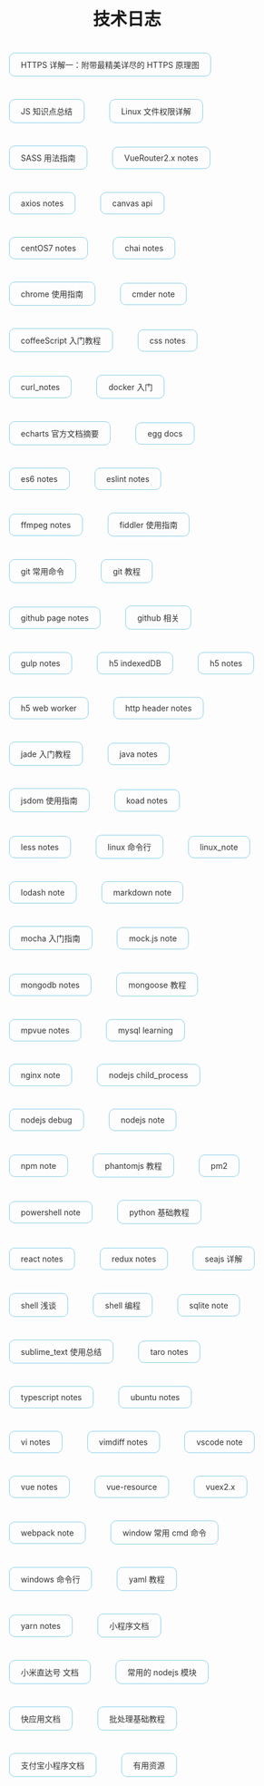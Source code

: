 # 技术日志

<style>
    h1 {font-size: 30px; text-align: center;}
    ul, li {list-style: none;}
    li{display: inline-block; margin: 20px; border: 1px solid skyblue; border-radius: 10px; padding: 10px 20px;}

    li a {text-decoration: none; color: #333;}
    li a:hover {color: crimson;}
</style>

<!-- links-start -->
+ [HTTPS 详解一：附带最精美详尽的 HTTPS 原理图](./docs/https详解1.html)
+ [JS 知识点总结](./docs/js_note.html)
+ [Linux 文件权限详解](./docs/linux文件权限详解.html)
+ [SASS 用法指南](./docs/sass_note.html)
+ [VueRouter2.x notes](./docs/vueRouter_note.html)
+ [axios notes](./docs/axios_note.html)
+ [canvas api](./docs/canvas_api.html)
+ [centOS7 notes](./docs/centos_note.html)
+ [chai notes](./docs/chai_notes.html)
+ [chrome 使用指南](./docs/chrome_note.html)
+ [cmder note](./docs/cmder_note.html)
+ [coffeeScript 入门教程](./docs/coffeeScript_note.html)
+ [css notes](./docs/css_note.html)
+ [curl_notes](./docs/curl_notes.html)
+ [docker 入门](./docs/docker_note.html)
+ [echarts 官方文档摘要](./docs/echart_note.html)
+ [egg docs](./docs/egg_note.html)
+ [es6 notes](./docs/es6_note.html)
+ [eslint notes](./docs/eslint_note.html)
+ [ffmpeg notes](./docs/ffmpeg_note.html)
+ [fiddler 使用指南](./docs/fiddler_note.html)
+ [git 常用命令](./docs/git-commands.html)
+ [git 教程](./docs/git-teaching.html)
+ [github page notes](./docs/github_page_note.html)
+ [github 相关](./docs/github_note.html)
+ [gulp notes](./docs/gulp_note.html)
+ [h5 indexedDB](./docs/h5_indexedDB.html)
+ [h5 notes](./docs/h5_note.html)
+ [h5 web worker](./docs/h5_webworker.html)
+ [http header notes](./docs/http_header_note.html)
+ [jade 入门教程](./docs/jade_note.html)
+ [java notes](./docs/java_note.html)
+ [jsdom 使用指南](./docs/node_package_jsdom.html)
+ [koad notes](./docs/koa_note.html)
+ [less notes](./docs/less_note.html)
+ [linux 命令行](./docs/linux命令行.html)
+ [linux_note](./docs/linux_note.html)
+ [lodash note](./docs/lodash_note.html)
+ [markdown note](./docs/markdown_note.html)
+ [mocha 入门指南](./docs/mocha_note.html)
+ [mock.js note](./docs/mockjs_note.html)
+ [mongodb notes](./docs/mongo_note.html)
+ [mongoose 教程](./docs/mongoose_note.html)
+ [mpvue notes](./docs/mpvue_note.html)
+ [mysql learning](./docs/sql_note.html)
+ [nginx note](./docs/nginx.html)
+ [nodejs child_process](./docs/node_child_process.html)
+ [nodejs debug](./docs/node_debug.html)
+ [nodejs note](./docs/node_note.html)
+ [npm note](./docs/npm_note.html)
+ [phantomjs 教程](./docs/phantomjs_note.html)
+ [pm2](./docs/pm2_note.html)
+ [powershell note](./docs/powershell_note.html)
+ [python 基础教程](./docs/python_note.html)
+ [react notes](./docs/react_note.html)
+ [redux notes](./docs/redux_note.html)
+ [seajs 详解](./docs/seajs_note.html)
+ [shell 浅谈](./docs/shell浅谈.html)
+ [shell 编程](./docs/shell_note.html)
+ [sqlite note](./docs/sqlite_note.html)
+ [sublime_text 使用总结](./docs/sublime_note.html)
+ [taro notes](./docs/taro_note.html)
+ [typescript notes](./docs/typescript_note.html)
+ [ubuntu notes](./docs/ubuntu_note.html)
+ [vi notes](./docs/vi_note.html)
+ [vimdiff notes](./docs/vimdiff_note.html)
+ [vscode note](./docs/vscode_note.html)
+ [vue notes](./docs/vue_draft.html)
+ [vue-resource](./docs/vueResource_note.html)
+ [vuex2.x](./docs/vuex_note.html)
+ [webpack note](./docs/webpack_note.html)
+ [window 常用 cmd 命令](./docs/windows_note.html)
+ [windows 命令行](./docs/cmd_note.html)
+ [yaml 教程](./docs/yaml_note.html)
+ [yarn notes](./docs/yarn_note.html)
+ [小程序文档](./docs/wxapp_note.html)
+ [小米直达号 文档](./docs/miapp_note.html)
+ [常用的 nodejs 模块](./docs/node_package.html)
+ [快应用文档](./docs/quickapp_note.html)
+ [批处理基础教程](./docs/bat_note.html)
+ [支付宝小程序文档](./docs/aliapp_note.html)
+ [有用资源](./docs/useful.html)
<!-- links-end -->
